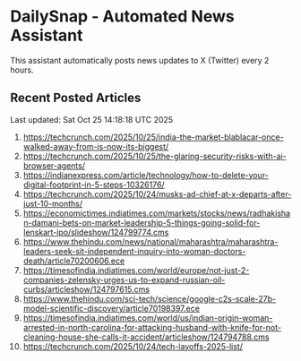 # DailySnap - Automated News Assistant

This assistant automatically posts news updates to X (Twitter) every 2 hours.

## Recent Posted Articles

Last updated: Sat Oct 25 14:18:18 UTC 2025

1. https://techcrunch.com/2025/10/25/india-the-market-blablacar-once-walked-away-from-is-now-its-biggest/
2. https://techcrunch.com/2025/10/25/the-glaring-security-risks-with-ai-browser-agents/
3. https://indianexpress.com/article/technology/how-to-delete-your-digital-footprint-in-5-steps-10326176/
4. https://techcrunch.com/2025/10/24/musks-ad-chief-at-x-departs-after-just-10-months/
5. https://economictimes.indiatimes.com/markets/stocks/news/radhakishan-damani-bets-on-market-leadership-5-things-going-solid-for-lenskart-ipo/slideshow/124799774.cms
6. https://www.thehindu.com/news/national/maharashtra/maharashtra-leaders-seek-sit-independent-inquiry-into-woman-doctors-death/article70200606.ece
7. https://timesofindia.indiatimes.com/world/europe/not-just-2-companies-zelensky-urges-us-to-expand-russian-oil-curbs/articleshow/124797615.cms
8. https://www.thehindu.com/sci-tech/science/google-c2s-scale-27b-model-scientific-discovery/article70198397.ece
9. https://timesofindia.indiatimes.com/world/us/indian-origin-woman-arrested-in-north-carolina-for-attacking-husband-with-knife-for-not-cleaning-house-she-calls-it-accident/articleshow/124794788.cms
10. https://techcrunch.com/2025/10/24/tech-layoffs-2025-list/
